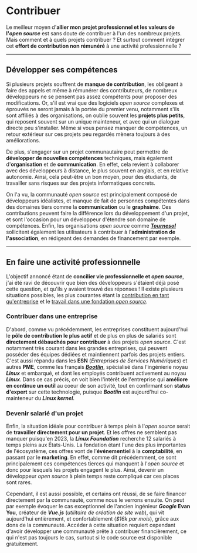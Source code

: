 # Contribuer

Le meilleur moyen d'__allier mon projet professionnel et les valeurs de l'_open source___ est sans doute de contribuer à l'un des nombreux projets. Mais comment et à quels projets contribuer ? Et surtout comment intégrer cet __effort de contribution non rémunéré__ à une activité professionnelle ?

---

## Développer ses compétences

Si plusieurs projets souffrent de __manque de contribution__, les obligeant à faire des appels et même à rémunérer des contributeurs, de nombreux développeurs ne se pensent pas assez compétents pour proposer des modifications. Or, s'il est vrai que des logiciels _open source_ complexes et éprouvés ne seront jamais à la portée du premier venu, notamment s'ils sont affiliés à des organisations, on oublie souvent les __projets plus petits__, qui reposent souvent sur un unique mainteneur, et avec qui un dialogue directe peu s'installer. Même si vous pensez manquer de compétences, un retour extérieur sur ces projets peu regardés mènera toujours à des améliorations.

De plus, s'engager sur un projet communautaire peut permettre de __développer de nouvelles compétences__ techniques, mais également d'__organisation__ et de __communication__. En effet, cela revient à collaborer avec des développeurs à distance, le plus souvent en anglais, et en relative autonomie. Ainsi, cela peut-être un bon moyen, pour des étudiants, de travailler sans risques sur des projets informatiques concrets.

On l'a vu, la communauté _open source_ est principalement composé de développeurs idéalistes, et manque de fait de personnes compétentes dans des domaines tiers comme la __communication__ ou le __graphsime__. Ces contributions peuvent faire la différence lors du développement d'un projet, et sont l'occasion pour un développeur d'étendre son domaine de compétences. Enfin, les organisations _open source_ comme ___[Tournesol](https://tournesol.app/)___ sollicitent également les utilisateurs à contribuer à l'__administration de l'association__, en rédigeant des demandes de financement par exemple.

---

## En faire une activité professionnelle

L'objectif annoncé étant de __concilier vie professionnelle et _open source___, j'ai été ravi de découvrir que bien des développeurs s'étaient déjà posé cette question, et qu'ils y avaient trouvé des réponses ! Il existe plusieurs situations possibles, les plus courantes étant la [contribution en tant qu'entreprise](#contribuer-dans-une-entreprise) et le [travail dans une fondation _open source_](#devenir-salarié-dun-projet).

### Contribuer dans une entreprise

D'abord, comme vu précédemment, les entreprises constituent aujourd'hui le __pôle de contribution le plus actif__ et de plus en plus de salariés sont __directement débauchés pour contribuer__ à des projets _open source_. C'est notamment très courant dans les grandes entreprises, qui peuvent posséder des équipes dédiées et maintiennent parfois des projets entiers. C'est aussi répandu dans les __ESN__ (_Entreprises de Services Numériques_) et autres __PME__, comme les français ___[Bootlin](https://bootlin.com/fr/)___, spécialisé dans l'ingénierie noyau ___Linux___ et embarqué, et dont les employés contribuent activement au noyau ___Linux___. Dans ce cas précis, on voit bien l'intérêt de l'entreprise qui __améliore en continue un outil__ au coeur de son activité, tout en confirmant son __status d'expert__ sur cette technologie, puisque ___Bootlin___ est aujourd'hui co-mainteneur du ___Linux kernel___.

### Devenir salarié d'un projet

Enfin, la situation idéale pour contribuer à temps plein à l'_open source_ serait de __travailler directement pour un projet__. Et les offres ne semblent pas manquer puisqu'en 2023, la ___Linux Foundation___ recherche 12 salariés à temps pleins aux États-Unis. La fondation étant l'une des plus importantes de l'écosystème, ces offres vont de l’__événementiel__ à la __comptabilité__, en passant par le __marketing__. En effet, comme dit précédemment, ce sont principalement ces compétences tierces qui manquent à l'_open source_ et donc pour lesquels les projets engagent le plus. Ainsi, devenir un développeur _open source_ à plein temps reste compliqué car ces places sont rares.

Cependant, il est aussi possible, et certains ont réussi, de se faire financer directement par la communauté, comme nous le verrons ensuite. On peut par exemple évoquer le cas exceptionnel de l'ancien ingénieur ___Google_ Evan You__, créateur de ___Vue.js___ (_utilitaire de création de site web_), qui vit aujourd'hui entièrement, et confortablement (_$16k par mois_), grâce aux dons de la communauté. Accéder à cette situation requiert cependant d'avoir développer une communauté prête à contribuer financièrement, ce qui n'est pas toujours le cas, surtout si le code source est disponible gratuitement.
